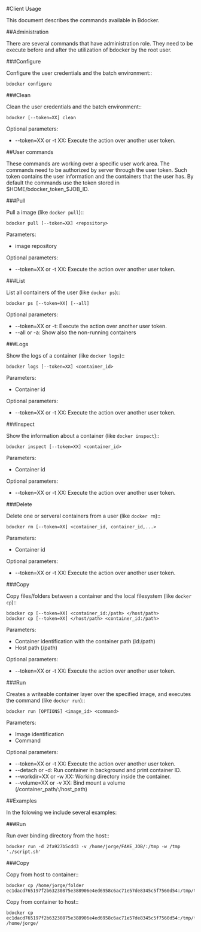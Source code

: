 #Client Usage


This document describes the commands available in Bdocker.

##Administration

There are several commands that have administration role. They need to be
execute before and after the utilization of bdocker by the root user.

###Configure

Configure the user credentials and the batch environment::

    bdocker configure
 
###Clean

Clean the user credentials and the batch environment::

    bdocker [--token=XX] clean
    
Optional parameters:
* --token=XX or -t XX: Execute the action over another user token.

##User commands

These commands are working over a specific user work area. The commands
need to be authorized by server through the user token. Such token
contains the user information and the containers that the user has.
By default the commands use the token stored in
$HOME/bdocker_token_$JOB_ID.

###Pull

Pull a image (like ``docker pull``)::

    bdocker pull [--token=XX] <repository>
    
Parameters:
* image repository

Optional parameters:
* --token=XX or -t XX: Execute the action over another user token.
 
###List

List all containers of the user (like ``docker ps``)::

    bdocker ps [--token=XX] [--all]
    
Optional parameters:
* --token=XX or -t: Execute the action over another user token.
* --all or -a: Show also the non-running containers

###Logs

Show the logs of a container (like ``docker logs``)::

    bdocker logs [--token=XX] <container_id>

Parameters:
* Container id

Optional parameters:
* --token=XX or -t XX: Execute the action over another user token.

###Inspect

Show the information about a container (like ``docker inspect``)::

    bdocker inspect [--token=XX] <container_id>

Parameters:
* Container id

Optional parameters:
* --token=XX or -t XX: Execute the action over another user token.

###Delete

Delete one or serveral containers from a user (like ``docker rm``)::

    bdocker rm [--token=XX] <container_id, container_id,...>
    
Parameters:
* Container id

Optional parameters:
* --token=XX or -t XX: Execute the action over another user token.

###Copy

Copy files/folders between a container and the local filesystem
(like ``docker cp``)::

    bdocker cp [--token=XX] <container_id:/path> </host/path>
    bdocker cp [--token=XX] </host/path> <container_id:/path>
    
Parameters:
* Container identification with the container path (id:/path)
* Host path (/path)

Optional parameters:
* --token=XX or -t XX: Execute the action over another user token.

###Run

Creates a writeable container layer over the specified image,
and executes the command (like ``docker run``)::

    bdocker run [OPTIONS] <image_id> <command>

Parameters:
* Image identification
* Command

Optional parameters:
* --token=XX or -t XX: Execute the action over another user token.
* --detach or -d: Run container in background and print container ID.
* --workdir=XX or -w XX: Working directory inside the container.
* --volume=XX or -v XX: Bind mount a volume (/container_path/:/host_path)

    
##Examples

In the folowing we include several examples:

###Run

Run over binding directory from the host::

    bdocker run -d 2fa927b5cdd3 -v /home/jorge/FAKE_JOB/:/tmp -w /tmp './script.sh'

###Copy


Copy from host to container::

    bdocker cp /home/jorge/folder ec1dacd765197f2b63230875e388906e4ed6958c6ac71e57de8345c5f7560d54:/tmp/to_container

Copy from container to host::

    bdocker cp ec1dacd765197f2b63230875e388906e4ed6958c6ac71e57de8345c5f7560d54:/tmp/folder /home/jorge/

  

